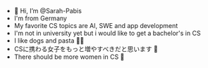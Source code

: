 - 👋 Hi, I’m @Sarah-Pabis
- I'm from Germany
- My favorite CS topics are AI, SWE and app development
- I'm not in university yet but i would like to get a bachelor's in CS
- I like dogs and pasta 🦮🍝
- CSに携わる女子をもっと増やすべきだと思います 🌸
- There should be more women in CS 🌸
<!---
Sarah-Pabis/Sarah-Pabis is a ✨ special ✨ repository because its `README.md` (this file) appears on your GitHub profile.
You can click the Preview link to take a look at your changes.
--->
